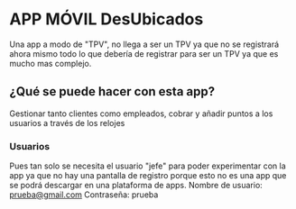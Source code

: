 # APP MÓVIL DesUbicados
Una app a modo de "TPV", no llega a ser un TPV ya que no se registrará ahora mismo todo lo que debería de registrar para ser un TPV ya que es mucho mas complejo.

## ¿Qué se puede hacer con esta app?
Gestionar tanto clientes como empleados, cobrar y añadir puntos a los usuarios a través de los relojes

### Usuarios
Pues tan solo se necesita el usuario "jefe" para poder experimentar con la app ya que no hay una pantalla de registro porque esto no es una app que se podrá descargar en una plataforma de apps.
Nombre de usuario: prueba@gmail.com
Contraseña: prueba
